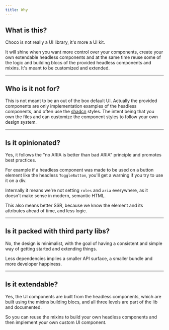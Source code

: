 ```yaml
---
title: Why
---
```


## What is this?

Choco is not really a UI library, it's more a UI kit.

It will shine when you want more control over your components, create your own extendable headless components and at the same time reuse some of the logic and building blocs of the provided headless components and mixins. It's meant to be customized and extended.

---

## Who is it not for?

This is not meant to be an out of the box default UI. Actually the provided components are only implementation examples of the headless components, and often use the [shadcn](https://www.shadcn-svelte.com) styles. The intent being that you own the files and can customize the component styles to follow your own design system.

---

## Is it opinionated?

Yes, it follows the "no ARIA is better than bad ARIA" principle and promotes best practices.

For example if a headless component was made to be used on a button element like the headless `ToggleButton`, you'll get a warning if you try to use it on a div.

Internally it means we're not setting `roles` and `aria` everywhere, as it doesn't make sense in modern, semantic HTML.

This also means better SSR, because we know the element and its attributes ahead of time, and less logic.

---

## Is it packed with third party libs?

No, the design is minimalist, with the goal of having a consistent and simple way of getting started and extending things.

Less dependencies implies a smaller API surface, a smaller bundle and more developer happiness.

---

## Is it extendable?

Yes, the UI components are built from the headless components, which are built using the mixins building blocs, and all three levels are part of the lib and documented.

So you can reuse the mixins to build your own headless components and then implement your own custom UI component.